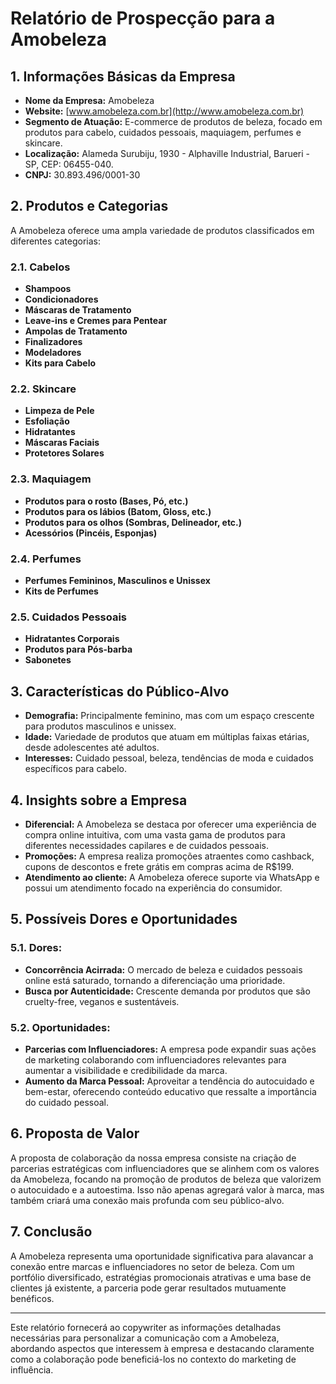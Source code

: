 # Relatório de Prospecção para a Amobeleza

## 1. Informações Básicas da Empresa
- **Nome da Empresa:** Amobeleza
- **Website:** [www.amobeleza.com.br](http://www.amobeleza.com.br)
- **Segmento de Atuação:** E-commerce de produtos de beleza, focado em produtos para cabelo, cuidados pessoais, maquiagem, perfumes e skincare.
- **Localização:** Alameda Surubiju, 1930 - Alphaville Industrial, Barueri - SP, CEP: 06455-040.
- **CNPJ:** 30.893.496/0001-30

## 2. Produtos e Categorias
A Amobeleza oferece uma ampla variedade de produtos classificados em diferentes categorias:

### 2.1. Cabelos
- **Shampoos**
- **Condicionadores**
- **Máscaras de Tratamento**
- **Leave-ins e Cremes para Pentear**
- **Ampolas de Tratamento**
- **Finalizadores**
- **Modeladores**
- **Kits para Cabelo**
  
### 2.2. Skincare
- **Limpeza de Pele**
- **Esfoliação**
- **Hidratantes**
- **Máscaras Faciais**
- **Protetores Solares**
  
### 2.3. Maquiagem
- **Produtos para o rosto (Bases, Pó, etc.)**
- **Produtos para os lábios (Batom, Gloss, etc.)**
- **Produtos para os olhos (Sombras, Delineador, etc.)**
- **Acessórios (Pincéis, Esponjas)**

### 2.4. Perfumes
- **Perfumes Femininos, Masculinos e Unissex**
- **Kits de Perfumes**

### 2.5. Cuidados Pessoais
- **Hidratantes Corporais**
- **Produtos para Pós-barba**
- **Sabonetes** 

## 3. Características do Público-Alvo
- **Demografia:** Principalmente feminino, mas com um espaço crescente para produtos masculinos e unissex.
- **Idade:** Variedade de produtos que atuam em múltiplas faixas etárias, desde adolescentes até adultos.
- **Interesses:** Cuidado pessoal, beleza, tendências de moda e cuidados específicos para cabelo.

## 4. Insights sobre a Empresa
- **Diferencial:** A Amobeleza se destaca por oferecer uma experiência de compra online intuitiva, com uma vasta gama de produtos para diferentes necessidades capilares e de cuidados pessoais.
- **Promoções:** A empresa realiza promoções atraentes como cashback, cupons de descontos e frete grátis em compras acima de R$199.
- **Atendimento ao cliente:** A Amobeleza oferece suporte via WhatsApp e possui um atendimento focado na experiência do consumidor.

## 5. Possíveis Dores e Oportunidades
### 5.1. Dores:
- **Concorrência Acirrada:** O mercado de beleza e cuidados pessoais online está saturado, tornando a diferenciação uma prioridade.
- **Busca por Autenticidade:** Crescente demanda por produtos que são cruelty-free, veganos e sustentáveis.
  
### 5.2. Oportunidades:
- **Parcerias com Influenciadores:** A empresa pode expandir suas ações de marketing colaborando com influenciadores relevantes para aumentar a visibilidade e credibilidade da marca.
- **Aumento da Marca Pessoal:** Aproveitar a tendência do autocuidado e bem-estar, oferecendo conteúdo educativo que ressalte a importância do cuidado pessoal.

## 6. Proposta de Valor
A proposta de colaboração da nossa empresa consiste na criação de parcerias estratégicas com influenciadores que se alinhem com os valores da Amobeleza, focando na promoção de produtos de beleza que valorizem o autocuidado e a autoestima. Isso não apenas agregará valor à marca, mas também criará uma conexão mais profunda com seu público-alvo.

## 7. Conclusão
A Amobeleza representa uma oportunidade significativa para alavancar a conexão entre marcas e influenciadores no setor de beleza. Com um portfólio diversificado, estratégias promocionais atrativas e uma base de clientes já existente, a parceria pode gerar resultados mutuamente benéficos.

---

Este relatório fornecerá ao copywriter as informações detalhadas necessárias para personalizar a comunicação com a Amobeleza, abordando aspectos que interessem à empresa e destacando claramente como a colaboração pode beneficiá-los no contexto do marketing de influência.
